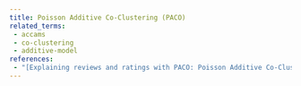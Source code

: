 ```yaml
---
title: Poisson Additive Co-Clustering (PACO)
related_terms:
 - accams
 - co-clustering
 - additive-model
references:
 - "[Explaining reviews and ratings with PACO: Poisson Additive Co-Clustering](https://arxiv.org/abs/1512.01845)"
---
```

